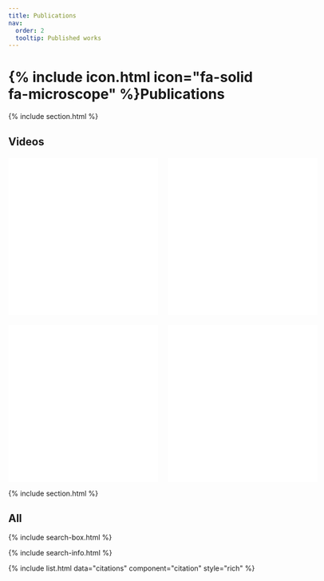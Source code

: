 ```yaml
---
title: Publications
nav:
  order: 2
  tooltip: Published works
---
```


# {% include icon.html icon="fa-solid fa-microscope" %}Publications

<!-- TODO: Add content here. -->

{% include section.html %}

## Videos

<!-- Add video. -->
<div style="margin-top: 20px; margin-bottom: 20px; display: flex; justify-content: space-between; gap: 20px;">
  <iframe width="560" height="315"  src="//player.bilibili.com/player.html?isOutside=true&aid=114244838299184&bvid=BV1ktZcYdEWD&cid=25777740164&p=1" scrolling="no" border="0" frameborder="no" framespacing="0" allowfullscreen="true"></iframe>
  <iframe width="560" height="315" src="//player.bilibili.com/player.html?isOutside=true&aid=113775059407876&bvid=BV1kwrKYcER7&cid=25742415778&p=1" scrolling="no" border="0" frameborder="no" framespacing="0" allowfullscreen="true"></iframe>
</div>

<div style="display: flex; justify-content: space-between; gap: 20px;">
    <iframe width="560" height="315" src="//player.bilibili.com/player.html?isOutside=true&aid=113752041066787&bvid=BV1R76RYnEdZ&cid=25740055481&p=1" scrolling="no" border="0" frameborder="no" framespacing="0" allowfullscreen="true"></iframe>
    <iframe width="560" height="315" src="//player.bilibili.com/player.html?isOutside=true&aid=113752041198224&bvid=BV1v76RYHEdL&cid=25740055592&p=1" scrolling="no" border="0" frameborder="no" framespacing="0" allowfullscreen="true"></iframe>
</div>

{% include section.html %}

## All

{% include search-box.html %}

{% include search-info.html %}

{% include list.html data="citations" component="citation" style="rich" %}
